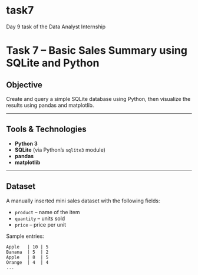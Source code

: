 # task7
Day 9 task of the Data Analyst Internship

# Task 7 – Basic Sales Summary using SQLite and Python

## Objective
Create and query a simple SQLite database using Python, then visualize the results using pandas and matplotlib.

---

## Tools & Technologies
- **Python 3**
- **SQLite** (via Python’s `sqlite3` module)
- **pandas**
- **matplotlib**

---

## Dataset
A manually inserted mini sales dataset with the following fields:
- `product` – name of the item
- `quantity` – units sold
- `price` – price per unit

Sample entries:
```text
Apple   | 10 | 5
Banana  | 5  | 2
Apple   | 8  | 5
Orange  | 4  | 4
...
